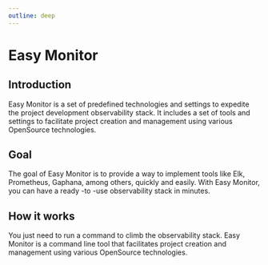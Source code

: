 ```yaml
---
outline: deep
---
```


# Easy Monitor

## Introduction

Easy Monitor is a set of predefined technologies and settings to expedite the project development observability stack. It includes a set of tools and settings to facilitate project creation and management using various OpenSource technologies.

## Goal

The goal of Easy Monitor is to provide a way to implement tools like Elk, Prometheus, Gaphana, among others, quickly and easily. With Easy Monitor, you can have a ready -to -use observability stack in minutes.

## How it works

You just need to run a command to climb the observability stack. Easy Monitor is a command line tool that facilitates project creation and management using various OpenSource technologies.
